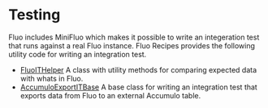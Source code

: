 # Testing

Fluo includes MiniFluo which makes it possible to write an integeration test that
runs against a real Fluo instance.  Fluo Recipes provides the following utility
code for writing an integration test.

 * [FluoITHelper][1] A class with utility methods for comparing expected data with whats in Fluo.
 * [AccumuloExportITBase][2] A base class for writing an integration test that exports data from Fluo to an external Accumulo table.

[1]:../modules/test/src/main/java/io/fluo/recipes/test/FluoITHelper.java
[2]:../modules/test/src/main/java/io/fluo/recipes/test/AccumuloExportITBase.java
